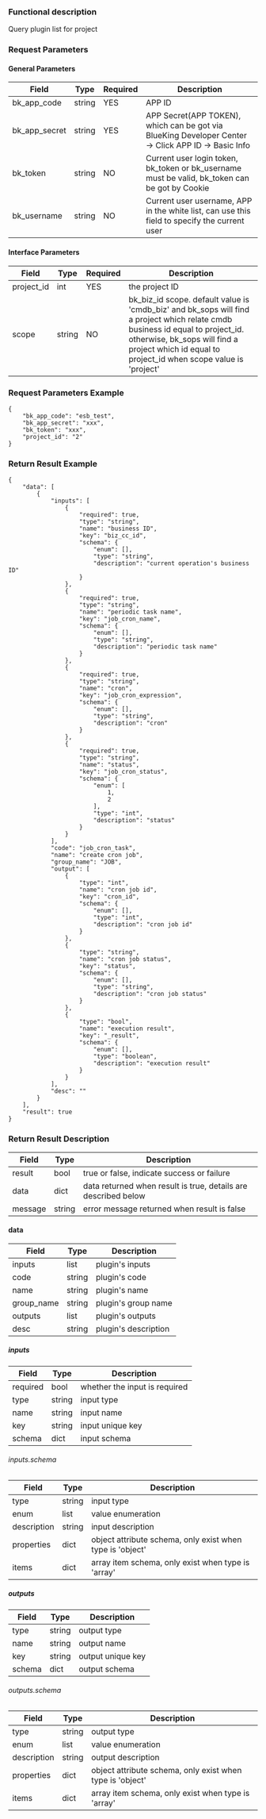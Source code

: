 ### Functional description

Query plugin list for project

### Request Parameters

#### General Parameters

|   Field         |  Type       | Required |  Description     |
|-----------------|-------------|----------|------------------|
|   bk_app_code   |   string    |   YES    |  APP ID |
|   bk_app_secret |   string    |   YES    |  APP Secret(APP TOKEN), which can be got via BlueKing Developer Center -> Click APP ID -> Basic Info |
|   bk_token      |   string    |   NO     |  Current user login token, bk_token or bk_username must be valid, bk_token can be got by Cookie      |
|   bk_username   |   string    |   NO     |  Current user username, APP in the white list, can use this field to specify the current user        |

#### Interface Parameters

| Field         |  Type      | Required |  Description     |
|---------------|------------|----------|------------------|
|   project_id  |   int      |  YES     |  the project ID  |
| scope | string | NO | bk_biz_id scope. default value is 'cmdb_biz' and bk_sops will find a project which relate cmdb business id equal to project_id. otherwise, bk_sops will find a project which id equal to project_id when scope value is 'project'|

### Request Parameters Example

```
{
    "bk_app_code": "esb_test",
    "bk_app_secret": "xxx",
    "bk_token": "xxx",
    "project_id": "2"
}
```

### Return Result Example

```
{
    "data": [
        {
            "inputs": [
                {
                    "required": true,
                    "type": "string",
                    "name": "business ID",
                    "key": "biz_cc_id",
                    "schema": {
                        "enum": [],
                        "type": "string",
                        "description": "current operation's business ID"
                    }
                },
                {
                    "required": true,
                    "type": "string",
                    "name": "periodic task name",
                    "key": "job_cron_name",
                    "schema": {
                        "enum": [],
                        "type": "string",
                        "description": "periodic task name"
                    }
                },
                {
                    "required": true,
                    "type": "string",
                    "name": "cron",
                    "key": "job_cron_expression",
                    "schema": {
                        "enum": [],
                        "type": "string",
                        "description": "cron"
                    }
                },
                {
                    "required": true,
                    "type": "string",
                    "name": "status",
                    "key": "job_cron_status",
                    "schema": {
                        "enum": [
                            1,
                            2
                        ],
                        "type": "int",
                        "description": "status"
                    }
                }
            ],
            "code": "job_cron_task",
            "name": "create cron job",
            "group_name": "JOB",
            "output": [
                {
                    "type": "int",
                    "name": "cron job id",
                    "key": "cron_id",
                    "schema": {
                        "enum": [],
                        "type": "int",
                        "description": "cron job id"
                    }
                },
                {
                    "type": "string",
                    "name": "cron job status",
                    "key": "status",
                    "schema": {
                        "enum": [],
                        "type": "string",
                        "description": "cron job status"
                    }
                },
                {
                    "type": "bool",
                    "name": "execution result",
                    "key": "_result",
                    "schema": {
                        "enum": [],
                        "type": "boolean",
                        "description": "execution result"
                    }
                }
            ],
            "desc": ""
        }
    ],
    "result": true
}
```

### Return Result Description

| Field      | Type      | Description      |
| ------------ | ---------- | ------------------------------ |
|  result    | bool      | true or false, indicate success or failure |
|  data      | dict      | data returned when result is true, details are described below |
|  message   | string    | error message returned when result is false |

#### data

| Field      | Type      | Description      |
| ------------ | ---------- | ------------------------------ |
|  inputs      |    list    |      plugin's inputs    |
|  code      |    string    |    plugin's code   |
|  name      |    string    |   plugin's name    |
|  group_name      |    string    |   plugin's group name   |
|  outputs      |    list    |   plugin's outputs   |
|  desc      |    string    |   plugin's description   |

##### inputs

| Field      | Type      | Description      |
| ------------ | ---------- | ------------------------------ |
| required | bool | whether the input is required |
| type | string | input type |
| name | string | input name |
| key | string | input unique key |
| schema | dict | input schema |

###### inputs.schema

| Field      | Type      | Description      |
| ------------ | ---------- | ------------------------------ |
| type | string | input type |
| enum | list | value enumeration |
|  description      |    string    |   input description   |
| properties | dict | object attribute schema, only exist when type is 'object' |
| items | dict | array item schema, only exist when type is 'array' |

##### outputs

| Field      | Type      | Description      |
| ------------ | ---------- | ------------------------------ |
| type | string | output type |
| name | string | output name |
| key | string | output unique key |
| schema | dict | output schema |

###### outputs.schema

| Field      | Type      | Description      |
| ------------ | ---------- | ------------------------------ |
| type | string | output type |
| enum | list | value enumeration |
|  description      |    string    |   output description   |
| properties | dict | object attribute schema, only exist when type is 'object' |
| items | dict | array item schema, only exist when type is 'array' |
